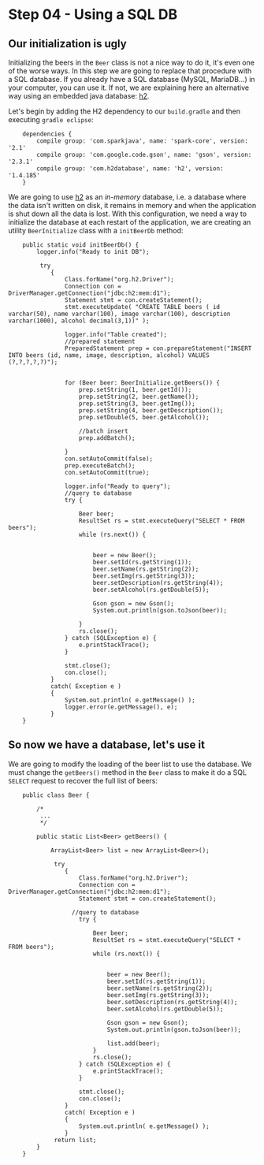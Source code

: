 # Step 04 - Using a SQL DB #

## Our initialization is ugly ##

Initializing the beers in the `Beer` class is not a nice way to do it, it's even one of the worse ways. In this step we are going to replace that procedure with a SQL database. If you already have a SQL database (MySQL, MariaDB...) in your computer, you can use it. If not, we are explaining here an alternative way using an embedded java database: [h2](http://www.h2database.com/).

Let's begin by adding the H2 dependency to our `build.gradle` and then executing `gradle eclipse`:


		dependencies {
		 	compile group: 'com.sparkjava', name: 'spark-core', version: '2.1'
		 	compile group: 'com.google.code.gson', name: 'gson', version: '2.3.1'
		 	compile group: 'com.h2database', name: 'h2', version: '1.4.185'
		}
		
We are going to use [h2](http://www.h2database.com/) as an *in-memory* database, i.e. a database where the data isn't written on disk, it remains in memory and when the application is shut down all the data is lost. With this configuration, we need a way to initialize the database at each restart of the application, we are creating an utility `BeerInitialize` class with a `initBeerDb` method:

		public static void initBeerDb() {
			logger.info("Ready to init DB");
			
			 try
		        {
		            Class.forName("org.h2.Driver");
		            Connection con = DriverManager.getConnection("jdbc:h2:mem:d1");
		            Statement stmt = con.createStatement();
		            stmt.executeUpdate( "CREATE TABLE beers ( id varchar(50), name varchar(100), image varchar(100), description varchar(1000), alcohol decimal(3,1))" );	 
		
		            logger.info("Table created");
		            //prepared statement
					PreparedStatement prep = con.prepareStatement("INSERT INTO beers (id, name, image, description, alcohol) VALUES (?,?,?,?,?)");
		 
					
		            for (Beer beer: BeerInitialize.getBeers()) {
		            	prep.setString(1, beer.getId());
		            	prep.setString(2, beer.getName());
		            	prep.setString(3, beer.getImg());
		            	prep.setString(4, beer.getDescription());
						prep.setDouble(5, beer.getAlcohol());
		 
						//batch insert
						prep.addBatch();
		            	
		            }
					con.setAutoCommit(false);
					prep.executeBatch();
					con.setAutoCommit(true);
		            
				    logger.info("Ready to query");
					//query to database
					try {
	
						Beer beer;
						ResultSet rs = stmt.executeQuery("SELECT * FROM beers");
						while (rs.next()) {
		 
	
							beer = new Beer();
							beer.setId(rs.getString(1));
							beer.setName(rs.getString(2));
							beer.setImg(rs.getString(3));
							beer.setDescription(rs.getString(4));
							beer.setAlcohol(rs.getDouble(5));
	
				        	Gson gson = new Gson();
				        	System.out.println(gson.toJson(beer));  
				        					
						}
						rs.close();
					} catch (SQLException e) {
						e.printStackTrace();
					}
					
		            stmt.close();
		            con.close();
		        }
		        catch( Exception e )
		        {
		            System.out.println( e.getMessage() );
		            logger.error(e.getMessage(), e);
		        }
		}	 	
		
		
		
## So now we have a database, let\'s use it ##		
		
We are going to modify the loading of the beer list to use the database. We must change the `getBeers()` method in the `Beer` class to
make it do a SQL `SELECT` request to recover the full list of beers:



		public class Beer {
		
			/*
			 ...
			 */
		
			public static List<Beer> getBeers() {
		
				ArrayList<Beer> list = new ArrayList<Beer>();
				
				 try
			        {
			            Class.forName("org.h2.Driver");
			            Connection con = DriverManager.getConnection("jdbc:h2:mem:d1");
			            Statement stmt = con.createStatement();
			            
			          //query to database
						try {
		
							Beer beer;
							ResultSet rs = stmt.executeQuery("SELECT * FROM beers");
							while (rs.next()) {
			 
		
								beer = new Beer();
								beer.setId(rs.getString(1));
								beer.setName(rs.getString(2));
								beer.setImg(rs.getString(3));
								beer.setDescription(rs.getString(4));
								beer.setAlcohol(rs.getDouble(5));
		
					        	Gson gson = new Gson();
					        	System.out.println(gson.toJson(beer));  
					        	
								list.add(beer);					
							}
							rs.close();
						} catch (SQLException e) {
							e.printStackTrace();
						}
		
			            stmt.close();
			            con.close();
			        }
			        catch( Exception e )
			        {
			            System.out.println( e.getMessage() );
			        }  
				 return list;
			}
		}		